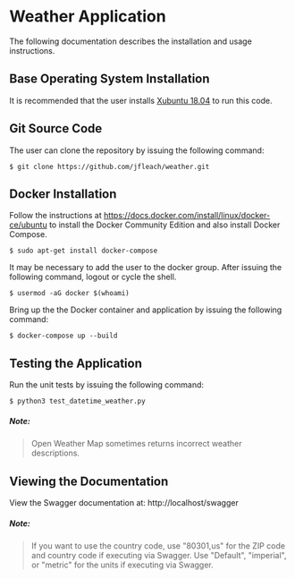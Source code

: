 # Weather Application 

The following documentation describes the installation and usage instructions.

## Base Operating System Installation

It is recommended that the user installs [Xubuntu 18.04](https://xubuntu.org/release/18-04) to run this code. 

## Git Source Code

The user can clone the repository by issuing the following command:

```
$ git clone https://github.com/jfleach/weather.git
```

## Docker Installation

Follow the instructions at https://docs.docker.com/install/linux/docker-ce/ubuntu to install the Docker Community Edition and also install Docker Compose.

```
$ sudo apt-get install docker-compose
```

It may be necessary to add the user to the docker group.  After issuing the following command, logout or cycle the shell.

```
$ usermod -aG docker $(whoami)
```

Bring up the the Docker container and application by issuing the following command:

```
$ docker-compose up --build
```

## Testing the Application

Run the unit tests by issuing the following command:

```
$ python3 test_datetime_weather.py
```

##### Note:
> Open Weather Map sometimes returns incorrect weather descriptions.

## Viewing the Documentation

View the Swagger documentation at: http://localhost/swagger

##### Note:
> If you want to use the country code, use "80301,us" for the ZIP code and country code if executing via Swagger.  Use "Default", "imperial", or "metric" for the units if executing via Swagger.
